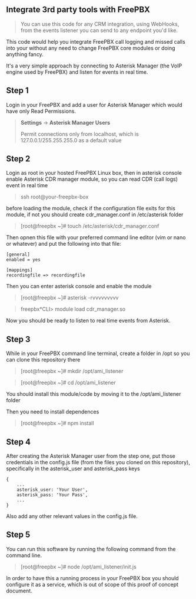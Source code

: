 ## **Integrate 3rd party tools with FreePBX**

> You can use this code for any CRM integration, using WebHooks, from the events listener you can send to any endpoint you'd like. 

This code would help you integrate FreePBX call logging and missed calls into your without any need to change FreePBX core modules or doing anything fancy.

It's a very simple approach by connecting to Asterisk Manager (the VoIP engine used by FreePBX) and listen for events in real time.

## Step 1

Login in your FreePBX and add a user for Asterisk Manager which would have only Read Permissions.

> **Settings** -> **Asterisk Manager Users**
>
> Permit connections only from localhost, which is 127.0.0.1/255.255.255.0 as a default value

## Step 2

Login as root in your hosted FreePBX Linux box, then in asterisk console enable Asterisk CDR manager module, so you can read CDR (call logs) event in real time

> ssh root@your-freepbx-box

before loading the module, check if the configuration file exits for this module, if not you should create cdr_manager.conf in /etc/asterisk folder

> [root@freepbx ~]# touch /etc/asterisk/cdr_manager.conf

Then opnen this file with your preferred command line editor (vim or nano or whatever) and put the following into that file:

```
[general]
enabled = yes

[mappings]
recordingfile => recordingfile
```

Then you can enter asterisk console and enable the module

> [root@freepbx ~]# asterisk -rvvvvvvvvv

> freepbx*CLI> module load cdr_manager.so

Now you should be ready to listen to real time events from Asterisk.

## Step 3

While in your FreePBX command line terminal, create a folder in /opt so you can clone this repository there

> [root@freepbx ~]# mkdir /opt/ami_listener

> [root@freepbx ~]# cd /opt/ami_listener

You should install this module/code by moving it to the /opt/ami_listener folder

Then you need to install dependences

> [root@freepbx ~]# npm install

## Step 4

After creating the Asterisk Manager user from the step one, put those credentials in the config.js file (from the files you cloned on this repository), specifically in the asterisk_user and asterisk_pass keys

```
{
    ...
    asterisk_user: 'Your User',
    asterisk_pass: 'Your Pass',
    ...
}
```

Also add any other relevant values in the config.js file.

## Step 5

You can run this software by running the following command from the command line.

> [root@freepbx ~]# node /opt/ami_listener/init.js

In order to have this a running process in your FreePBX box you should configure it as a service, which is out of scope of this proof of concept document.